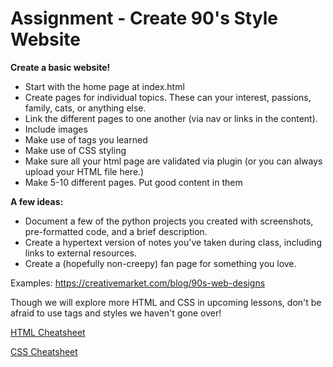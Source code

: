 
# Assignment - Create 90's Style Website 

**Create a basic website!**

- Start with the home page at index.html
- Create pages for individual topics. These can your interest, passions, family, cats, or anything else.
- Link the different pages to one another (via nav or links in the content).
- Include images
- Make use of tags you learned
- Make use of CSS styling
- Make sure all your html page are validated via plugin (or you can always upload your HTML file here.)
- Make 5-10 different pages. Put good content in them
 
**A few ideas:**

- Document a few of the python projects you created with screenshots, pre-formatted code, and a brief description.
- Create a hypertext version of notes you've taken during class, including links to external resources.
- Create a (hopefully non-creepy) fan page for something you love.
 
Examples: https://creativemarket.com/blog/90s-web-designs

Though we will explore more HTML and CSS in upcoming lessons, don't be afraid to use tags and styles we haven't gone over!

[HTML Cheatsheet](http://www.hostingreviewbox.com/wp-content/uploads/2016/02/html5-cheat-sheet-1.png)

[CSS Cheatsheet](https://cdn.makeawebsitehub.com/wp-content/uploads/2016/07/css3-mega-cheat-sheet-A4.pdf)